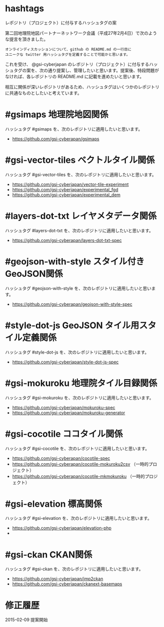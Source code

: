 # hashtags
レポジトリ（プロジェクト）に付与するハッシュタグの案

第二回地理院地図パートナーネットワーク会議（平成27年2月4日）で次のような提言を頂きました。
```
オンラインディスカッションについて、github の README.md の一行目に
ユニークな twitter 用ハッシュタグを定義することで可能かと思います。
```
これを受け、 @gsi-cyberjapan のレポジトリ（プロジェクト）に付与するハッシュタグの案を、次の通り提案し、管理したいと思います。提案後、特段問題がなければ、各レポジトリの README.md に記載を進めたいと思います。

相互に関係が深いレポジトリがあるため、ハッシュタグはいくつかのレポジトリに共通なものとしたいと考えています。

# #gsimaps 地理院地図関係
ハッシュタグ #gsimaps を、次のレポジトリに適用したいと思います。

- https://github.com/gsi-cyberapan/gsimaps

# #gsi-vector-tiles ベクトルタイル関係
ハッシュタグ #gsi-vector-tiles を、次のレポジトリに適用したいと思います。

- https://github.com/gsi-cyberjapan/vector-tile-experiment
- https://github.com/gsi-cyberjapan/experimental_fgd
- https://github.com/gsi-cyberjapan/experimental_dem

# #layers-dot-txt レイヤメタデータ関係
ハッシュタグ #layers-dot-txt を、次のレポジトリに適用したいと思います。

- https://github.com/gsi-cyberapan/layers-dot-txt-spec

# #geojson-with-style スタイル付きGeoJSON関係
ハッシュタグ #geojson-with-style を、次のレポジトリに適用したいと思います。

- https://github.com/gsi-cyberapan/geojson-with-style-spec

# #style-dot-js GeoJSON タイル用スタイル定義関係
ハッシュタグ #style-dot-js を、次のレポジトリに適用したいと思います。

- https://github.com/gsi-cyberjapan/style-dot-js-spec

# #gsi-mokuroku 地理院タイル目録関係
ハッシュタグ #gsi-mokuroku を、次のレポジトリに適用したいと思います。

- https://github.com/gsi-cyberjapan/mokuroku-spec
- https://github.com/gsi-cyberjapan/mokuroku-generator

# #gsi-cocotile ココタイル関係
ハッシュタグ #gsi-cocotile を、次のレポジトリに適用したいと思います。

- https://github.com/gsi-cyberapan/cocotile-spec
- https://github.com/gsi-cyberapan/cocotile-mokuroku2csv （一時的プロジェクト）
- https://github.com/gsi-cyberapan/cocotile-mkmokuroku （一時的プロジェクト）

# #gsi-elevation 標高関係
ハッシュタグ #gsi-elevation を、次のレポジトリに適用したいと思います。

- https://github.com/gsi-cyberjapan/elevation-php
-
# #gsi-ckan CKAN関係
ハッシュタグ #gsi-ckan を、次のレポジトリに適用したいと思います。

- https://github.com/gsi-cyberjapan/jmp2ckan
- https://github.com/gsi-cyberjapan/ckanext-basemaps

# 修正履歴
2015-02-09 提案開始

